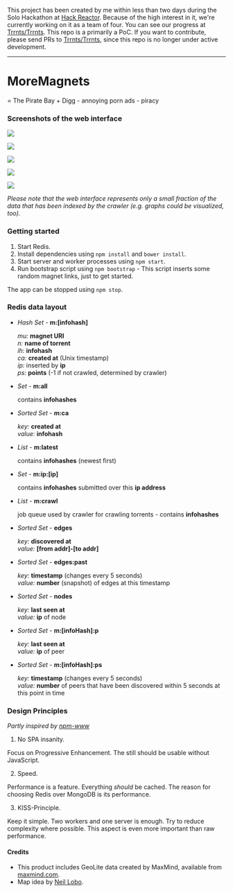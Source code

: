 This project has been created by me within less than two days during the Solo Hackathon at [Hack Reactor](http://www.hackreactor.com/). Because of the high interest in it, we're currently working on it as a team of four. You can see our progress at [Trrnts/Trrnts](https://github.com/Trrnts/Trrnts). This repo is a primarily a PoC. If you want to contribute, please send PRs to [Trrnts/Trrnts](https://github.com/Trrnts/Trrnts), since this repo is no longer under active development.

---------------------------------------------------------------------------------------------------------------------------

# MoreMagnets

= The Pirate Bay + Digg - annoying porn ads - piracy

### Screenshots of the web interface

![](https://raw.githubusercontent.com/alexanderGugel/trrnts-hackathon/gh-pages/1.png)

![](https://raw.githubusercontent.com/alexanderGugel/trrnts-hackathon/gh-pages/2.png)

![](https://raw.githubusercontent.com/alexanderGugel/trrnts-hackathon/gh-pages/3.png)

![](https://raw.githubusercontent.com/alexanderGugel/trrnts-hackathon/gh-pages/4.png)

![](https://raw.githubusercontent.com/alexanderGugel/trrnts-hackathon/gh-pages/5.png)

*Please note that the web interface represents only a small fraction of the data that has been indexed by the crawler (e.g. graphs could be visualized, too).*

### Getting started

1. Start Redis.
2. Install dependencies using `npm install` and `bower install`.
3. Start server and worker processes using `npm start`.
4. Run bootstrap script using `npm bootstrap` - This script inserts some random magnet links, just to get started.

The app can be stopped using `npm stop`.

### Redis data layout

- *Hash Set* - **m:[infohash]**

  *mu:* **magnet URI**  
  *n:* **name of torrent**  
  *ih:* **infohash**  
  *ca:* **created at** (Unix timestamp)  
  *ip:* inserted by **ip**  
  *ps:* **points** (-1 if not crawled, determined by crawler)

- *Set* - **m:all**

  contains **infohashes**

- *Sorted Set* - **m:ca**

  *key:* **created at**  
  *value:* **infohash**

- *List* - **m:latest**

  contains **infohashes** (newest first)

- *Set* - **m:ip:[ip]**

  contains **infohashes** submitted over this **ip address**

- *List* - **m:crawl**

  job queue used by crawler for crawling torrents - contains **infohashes**

- *Sorted Set* - **edges**

  *key:* **discovered at**  
  *value:* **[from addr]-[to addr]**

- *Sorted Set* - **edges:past**

  *key:* **timestamp** (changes every 5 seconds)  
  *value:* **number** (snapshot) of edges at this timestamp

- *Sorted Set* - **nodes**

  *key:* **last seen at**  
  *value:* **ip** of node

- *Sorted Set* - **m:[infoHash]:p**

  *key:* **last seen at**  
  *value:* **ip** of peer

- *Sorted Set* - **m:[infoHash]:ps**

  *key:* **timestamp** (changes every 5 seconds)  
  *value:* **number** of peers that have been discovered within 5 seconds
  at this point in time

### Design Principles

*Partly inspired by [npm-www](https://github.com/npm/npm-www#design-philosophy)*

1. No SPA insanity.

  Focus on Progressive Enhancement. The still should be usable without JavaScript.

2. Speed.

  Performance is a feature. Everything *should* be cached. The reason for choosing Redis over MongoDB is its performance.

3. KISS-Principle.

  Keep it simple. Two workers and one server is enough. Try to reduce complexity where possible. This aspect is even more important than raw performance.

#### Credits

- This product includes GeoLite data created by MaxMind, available from [maxmind.com](http://www.maxmind.com").
- Map idea by [Neil Lobo](https://github.com/neillobo).
